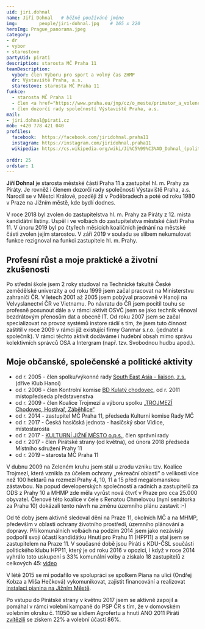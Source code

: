 ```yaml
---
uid: jiri.dohnal
name: Jiří Dohnal	# běžně používáné jméno
img: 		people/jiri-dohnal.jpg    # 165 x 220
heroImg: Prague_panorama.jpeg
category: 
- dr
- vybor
- starostove
partyUid: pirati
description: starosta MČ Praha 11
teamDescription:
  vybor: člen Výboru pro sport a volný čas ZHMP
  dr: Výstaviště Praha, a.s.
  starostove: starosta MČ Praha 11
funkce: 
  - starosta MČ Praha 11
  - člen <a href="https://www.praha.eu/jnp/cz/o_meste/primator_a_volene_organy/zastupitelstvo/vybory_zastupitelstva/index.html?committeeId=35744">Výboru pro sport a volný čas ZHMP</a>
  - člen dozorčí rady společností Výstaviště Praha, a.s.
mail:
- jiri.dohnal@pirati.cz
mob: +420 778 421 040
profiles:
  facebook:  https://facebook.com/jiridohnal.praha11
  instagram: https://instagram.com/jiridohnal.praha11
  wikipedia: https://cs.wikipedia.org/wiki/Ji%C5%99%C3%AD_Dohnal_(politik)
  
orddr: 25
ordstar: 1
---
```


**Jiří Dohnal** je starosta městské části Praha 11 a zastupitel hl. m. Prahy za Piráty. Je rovněž i členem dozorčí rady společnosti Výstaviště Praha, a.s. Narodil se v Městci Králové, později žil v Poděbradech a poté od roku 1980 v Praze na Jižním městě, kde bydlí dodnes. 

V roce 2018 byl zvolen do zastupitelstva hl. m. Prahy za Piráty z 12. místa kandidátní listiny. Uspěl i ve volbách do zastupitelstva městské části Praha 11. V únoru 2019 byl po čtyřech měsících koaličních jednání na městské části zvolen jejím starostou. V září 2019 v souladu se slibem nekumulovat funkce rezignoval na funkci zastupitele hl. m. Prahy.

## Profesní růst a moje praktické a životní zkušenosti

Po střední škole jsem 2 roky studoval na Technické fakultě České zemědělské univerzity a od roku 1999 jsem začal pracovat na Ministerstvu zahraničí ČR. V letech 2001 až 2005 jsem pobýval pracovně v Hanoji na Velvyslanectví ČR ve Vietnamu. Po návratu do ČR jsem pocítil touhu se profesně posunout dále a v rámci aktivit OSVČ jsem se jako technik věnoval bezdrátovým přenosům dat a obecně IT. Od roku 2007 jsem se začal specializovat na provoz systémů instore rádií s tím, že jsem tuto činnost zaštítil v roce 2009 v rámci již existující firmy Ganmar s.r.o. (jednatel a společník). V rámci těchto aktivit dodáváme i hudební obsah mimo správu kolektivních správců OSA a Intergram (např. tzv. Svobodnou hudbu apod.). 

## Moje občanské, společenské a politické aktivity

- od r. 2005 - člen spolku/výkonné rady [South East Asia - liaison, z.s.](http://www.sea-l.cz/cs/) (dříve Klub Hanoi)<br />
- od r. 2006 - člen Kontrolní komise [BD Kulatý chodovec](http://www.chodovec.net), od r. 2011 místopředseda představenstva<br />
- od r. 2009 - člen Koalice Trojmezí a výboru spolku [„TROJMEZÍ Chodovec, Hostivař, Záběhlice“](https://www.facebook.com/groups/75047246100)<br />
- od r. 2014 - zastupitel MČ Praha 11, předseda Kulturní komise Rady MČ<br />
- od r. 2017 - Česká hasičská jednota - hasičský sbor Vidice, místostarosta<br />
- od r. 2017 - [KULTURNÍ JIŽNÍ MĚSTO o.p.s.](http://www.kczahrada.cz), člen správní rady<br />
- od r. 2017 - člen Pirátské strany (od května), od února 2018 předseda Místního sdružení Prahy 11<br />
- od r. 2019 – starosta MČ Praha 11

V dubnu 2009 na Zeleném kruhu jsem stál u zrodu vzniku tzv. Koalice Trojmezí, která vznikla za účelem ochrany „rekreační oblasti“ o velikosti více než 100 hektarů na rozmezí Prahy 4, 10, 11 a 15 před megalomanskou zástavbou. Na popud developerských společností a radních a zastupitelů za ODS z Prahy 10 a MHMP zde měla vyrůst nová čtvrť v Praze pro cca 25.000 obyvatel. Členové této koalice v čele s Renatou Chmelovou (nyní senátorka za Prahu 10) dokázali tento návrh na změnu územního plánu zastavit :-)

Od té doby jsem aktivně sledoval dění na Praze 11, okolních MČ a na MHMP, především v oblasti ochrany životního prostředí, územního plánování a dopravy. Při komunálních volbách na podzim 2014 jsem jako nezávislý podpořil svojí účastí kandidátku Hnutí pro Prahu 11 (HPP11) a stal jsem se zastupitelem na Praze 11. V současné době jsou Piráti s KDU-ČSL součásti politického klubu HPP11, který je od roku 2016 v opozici, i když v roce 2014 vyhrálo toto uskupení s 33% komunální volby a získalo 18 zastupitelů z celkových 45: [video](https://www.youtube.com/watch?v=Y21DeQWgSSI)

V létě 2015 se mi podařilo ve spolupráci se spolkem Piana na ulici (Ondřej Kobza a Míša Hečková) vykomunikovat, zajistit financování a realizovat [instalaci pianina na Jižním Městě](http://www.rozhlas.cz/regina/denik/_zprava/prazanum-slouzi-dalsi-piano-na-ulici-zahrat-si-mohou-v-parku-na-jiznim-meste--1526890).

Po vstupu do Pirátské strany v květnu 2017 jsem se aktivně zapojil a pomáhal v rámci volební kampaně do PSP ČR s tím, že v domovském volebním okrsku č. 11050 se sídlem Agrofertu a hnutí ANO 2011 Piráti [zvítězili](https://www.irozhlas.cz/volby/jak-volili-vasi-sousedi-prohlednete-si-nejpodrobnejsi-mapu-volebnich-vysledku_1710220940_pek)
se ziskem 22% a volební účastí 86%. 
